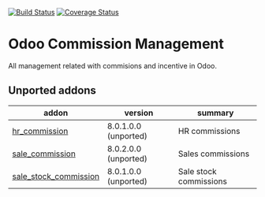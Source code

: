 [![Build Status](https://travis-ci.org/OCA/commission.svg?branch=9.0)](https://travis-ci.org/OCA/commission)
[![Coverage Status](https://coveralls.io/repos/OCA/commission/badge.png?branch=9.0)](https://coveralls.io/r/OCA/commission?branch=9.0)

Odoo Commission Management
==========================

All management related with commisions and incentive in Odoo.

[//]: # (addons)
Unported addons
---------------
addon | version | summary
--- | --- | ---
[hr_commission](hr_commission/) | 8.0.1.0.0 (unported) | HR commissions
[sale_commission](sale_commission/) | 8.0.2.0.0 (unported) | Sales commissions
[sale_stock_commission](sale_stock_commission/) | 8.0.1.0.0 (unported) | Sale stock commissions

[//]: # (end addons)
